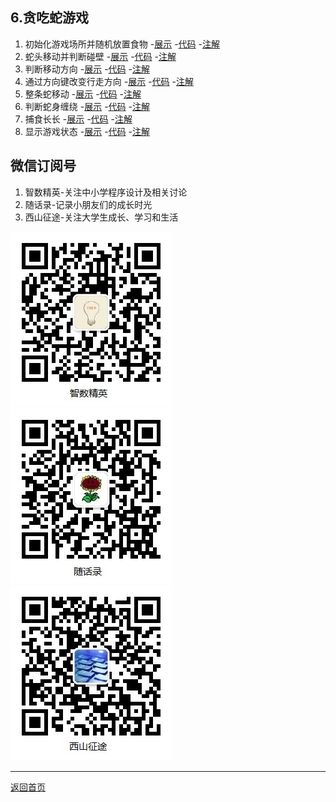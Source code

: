 ## 6.贪吃蛇游戏

1. 初始化游戏场所并随机放置食物
    -[展示](demo_snake01.html)
    -[代码](https://github.com/daweizh/h5/blob/master/6.snake/demo_snake01.html)
    -[注解](https://github.com/daweizh/h5/blob/master/6.snake/note_snake01.html)
2. 蛇头移动并判断碰壁
    -[展示](demo_snake02.html)
    -[代码](https://github.com/daweizh/h5/blob/master/6.snake/demo_snake02.html)
    -[注解](https://github.com/daweizh/h5/blob/master/6.snake/note_snake02.html)
3. 判断移动方向
    -[展示](demo_snake03.html)
    -[代码](https://github.com/daweizh/h5/blob/master/6.snake/demo_snake03.html)
    -[注解](https://github.com/daweizh/h5/blob/master/6.snake/note_snake03.html)
4. 通过方向键改变行走方向
    -[展示](demo_snake04.html)
    -[代码](https://github.com/daweizh/h5/blob/master/6.snake/demo_snake04.html)
    -[注解](https://github.com/daweizh/h5/blob/master/6.snake/note_snake04.html)
5. 整条蛇移动
    -[展示](demo_snake05.html)
    -[代码](https://github.com/daweizh/h5/blob/master/6.snake/demo_snake05.html)
    -[注解](https://github.com/daweizh/h5/blob/master/6.snake/note_snake05.html)
6. 判断蛇身缠绕
    -[展示](demo_snake06.html)
    -[代码](https://github.com/daweizh/h5/blob/master/6.snake/demo_snake06.html)
    -[注解](https://github.com/daweizh/h5/blob/master/6.snake/note_snake06.html)
7. 捕食长长
    -[展示](demo_snake07.html)
    -[代码](https://github.com/daweizh/h5/blob/master/6.snake/demo_snake07.html)
    -[注解](https://github.com/daweizh/h5/blob/master/6.snake/note_snake07.html)
8. 显示游戏状态
    -[展示](demo_snake08.html)
    -[代码](https://github.com/daweizh/h5/blob/master/6.snake/demo_snake08.html)
    -[注解](https://github.com/daweizh/h5/blob/master/6.snake/note_snake08.html)

## 微信订阅号

1. 智数精英-关注中小学程序设计及相关讨论
2. 随话录-记录小朋友们的成长时光
2. 西山征途-关注大学生成长、学习和生活

![欢迎关注“智数精英”订阅号](../assets/me/img/idea8.jpg)
![欢迎关注“随话录”订阅号](../assets/me/img/shl8.jpg)
![欢迎关注“西山征途”订阅号](../assets/me/img/xszt8.jpg)

----------

[返回首页](../)


